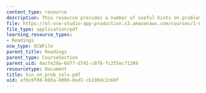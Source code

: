 ```yaml
---
content_type: resource
description: This resource provides a number of useful hints on problem solving.
file: https://ol-ocw-studio-app-production.s3.amazonaws.com/courses/1-060-engineering-mechanics-ii-spring-2006/af0c8f88693a80098ed1cb196dc2c60f_hin_on_prob_solv.pdf
file_type: application/pdf
learning_resource_types:
- Readings
ocw_type: OCWFile
parent_title: Readings
parent_type: CourseSection
parent_uid: 4acfe29a-6d77-d741-c878-fc255ec71209
resourcetype: Document
title: hin_on_prob_solv.pdf
uid: af0c8f88-693a-8009-8ed1-cb196dc2c60f
---
```

